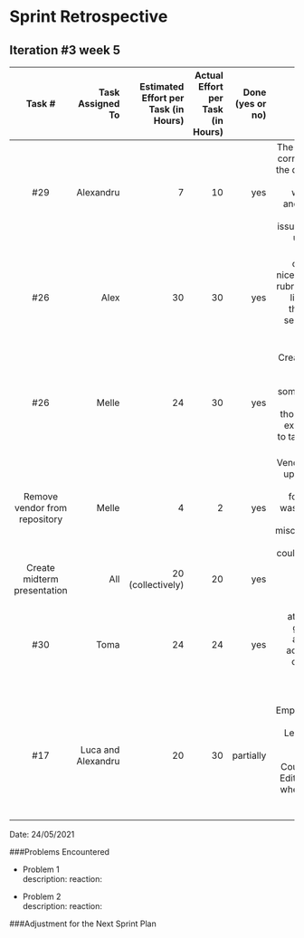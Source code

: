 # Sprint Retrospective

## Iteration #3 week 5

| Task #           | Task Assigned To         | Estimated Effort per Task (in Hours) | Actual Effort per Task (in Hours) | Done (yes or no) | Notes     |
|:------------------------:| ------------------------:| -----------------------------------: | --------------------------------: | ------------------------------------------------: | ---------: |
| #29 | Alexandru | 7 | 10 | yes | The users are now correctly added to the database. Now authentication works properly and we can work on the other issues that involve user affiliation. |
|#26 | Alex | 30 | 30  | yes| Added CRUD operations to a nice view of all the rubrics and a table like view where the lecturer can select which row or column to delete.  |
| #26 | Melle | 24 | 30 | yes | Creating unit tests for repository functions was something we had yet to do thoroughly, it was expected for this to take quite some time. |
| Remove vendor from repository | Melle | 4 | 2 | yes | Vendor was taking up storage in our repository, we found out that it was added due to a miscommunication and therefore could be removed. |
| Create midterm presentation | All | 20 (collectively) | 20 | yes | |
| #30 | Toma | 24 | 24 | yes | Integrated attendance with groups/weeks, and modified it according to the client’s wishes, including ‘late’ option. |
|#17 |Luca and Alexandru | 20 | 30 | partially | We added the Employee, Student and Lecturer/HeadTa views with a hierarchy of Courses->Course Editions->Groups, where groups still have to be implemented. |

Date: 24/05/2021

###Problems Encountered
- Problem 1\
  description:
  reaction:

- Problem 2\
  description:
  reaction:

###Adjustment for the Next Sprint Plan
